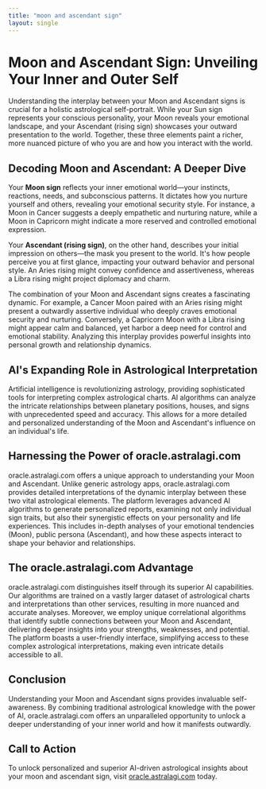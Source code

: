 ```yaml
---
title: "moon and ascendant sign"
layout: single
---
```


# Moon and Ascendant Sign: Unveiling Your Inner and Outer Self

Understanding the interplay between your Moon and Ascendant signs is crucial for a holistic astrological self-portrait.  While your Sun sign represents your conscious personality, your Moon reveals your emotional landscape, and your Ascendant (rising sign) showcases your outward presentation to the world.  Together, these three elements paint a richer, more nuanced picture of who you are and how you interact with the world.


## Decoding Moon and Ascendant: A Deeper Dive

Your **Moon sign** reflects your inner emotional world—your instincts, reactions, needs, and subconscious patterns.  It dictates how you nurture yourself and others, revealing your emotional security style.  For instance, a Moon in Cancer suggests a deeply empathetic and nurturing nature, while a Moon in Capricorn might indicate a more reserved and controlled emotional expression.

Your **Ascendant (rising sign)**, on the other hand, describes your initial impression on others—the mask you present to the world.  It's how people perceive you at first glance, impacting your outward behavior and personal style.  An Aries rising might convey confidence and assertiveness, whereas a Libra rising might project diplomacy and charm.

The combination of your Moon and Ascendant signs creates a fascinating dynamic.  For example, a Cancer Moon paired with an Aries rising might present a outwardly assertive individual who deeply craves emotional security and nurturing.  Conversely, a Capricorn Moon with a Libra rising might appear calm and balanced, yet harbor a deep need for control and emotional stability.  Analyzing this interplay provides powerful insights into personal growth and relationship dynamics.


## AI's Expanding Role in Astrological Interpretation

Artificial intelligence is revolutionizing astrology, providing sophisticated tools for interpreting complex astrological charts.  AI algorithms can analyze the intricate relationships between planetary positions, houses, and signs with unprecedented speed and accuracy. This allows for a more detailed and personalized understanding of the Moon and Ascendant's influence on an individual's life.


## Harnessing the Power of oracle.astralagi.com

oracle.astralagi.com offers a unique approach to understanding your Moon and Ascendant.  Unlike generic astrology apps, oracle.astralagi.com provides detailed interpretations of the dynamic interplay between these two vital astrological elements.  The platform leverages advanced AI algorithms to generate personalized reports, examining not only individual sign traits, but also their synergistic effects on your personality and life experiences.  This includes in-depth analyses of your emotional tendencies (Moon), public persona (Ascendant), and how these aspects interact to shape your behavior and relationships.


## The oracle.astralagi.com Advantage

oracle.astralagi.com distinguishes itself through its superior AI capabilities.  Our algorithms are trained on a vastly larger dataset of astrological charts and interpretations than other services, resulting in more nuanced and accurate analyses.  Moreover, we employ unique correlational algorithms that identify subtle connections between your Moon and Ascendant, delivering deeper insights into your strengths, weaknesses, and potential.  The platform boasts a user-friendly interface, simplifying access to these complex astrological interpretations, making even intricate details accessible to all.


## Conclusion

Understanding your Moon and Ascendant signs provides invaluable self-awareness.  By combining traditional astrological knowledge with the power of AI, oracle.astralagi.com offers an unparalleled opportunity to unlock a deeper understanding of your inner world and how it manifests outwardly.


## Call to Action

To unlock personalized and superior AI-driven astrological insights about your moon and ascendant sign, visit [oracle.astralagi.com](https://oracle.astralagi.com) today.